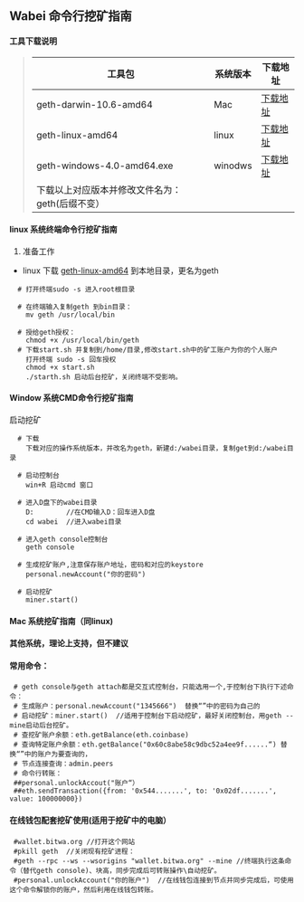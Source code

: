 

## Wabei 命令行挖矿指南

#### 工具下载说明

> |工具包|系统版本|下载地址|
> |-|-|-|
> |geth-darwin-10.6-amd64|Mac|[下载地址](https://github.com/wabei/miner/blob/master/geth-darwin-10.6-amd64)|
> |geth-linux-amd64|linux|[下载地址](https://github.com/wabei/miner/blob/master/geth-linux-amd64/wabei-geth.zip)|
> |geth-windows-4.0-amd64.exe|winodws|[下载地址](https://github.com/wabei/miner/raw/master/geth-windows-4.0-amd64.exe/wabei-gethexe)|
> |下载以上对应版本并修改文件名为：geth(后缀不变）|
#### linux 系统终端命令行挖矿指南

  1. 准备工作
	
  - linux 下载 [geth-linux-amd64](https://github.com/wabei/miner/geth-linux-amd64) 到本地目录，更名为geth
````
  # 打开终端sudo -s 进入root根目录
  
  # 在终端输入复制geth 到bin目录：
    mv geth /usr/local/bin  

  # 授给geth授权：
    chmod +x /usr/local/bin/geth
  # 下载start.sh 并复制到/home/目录,修改start.sh中的矿工账户为你的个人账户
    打开终端 sudo -s 回车授权
    chmod +x start.sh
    ./starth.sh 启动后台挖矿，关闭终端不受影响。    
````
#### Window 系统CMD命令行挖矿指南
 
 启动挖矿
 
````
  # 下载
    下载对应的操作系统版本，并改名为geth，新建d:/wabei目录，复制get到d:/wabei目录

  # 启动控制台
    win+R 启动cmd 窗口

  # 进入D盘下的wabei目录
    D:        //在CMD输入D：回车进入D盘
    cd wabei  //进入wabei目录

  # 进入geth console控制台
    geth console 

  # 生成挖矿账户,注意保存账户地址，密码和对应的keystore
    personal.newAccount("你的密码")

  # 启动挖矿
    miner.start()  
```` 
#### Mac 系统挖矿指南（同linux)
#### 其他系统，理论上支持，但不建议
#### 常用命令：
     # geth console与geth attach都是交互式控制台，只能选用一个,于控制台下执行下述命令：
     # 生成账户：personal.newAccount("1345666")  替换“”中的密码为自己的
     # 启动挖矿：miner.start()  //适用于控制台下启动挖矿，最好关闭控制台，用geth --mine启动后台挖矿。
     # 查挖矿账户余额：eth.getBalance(eth.coinbase)
     # 查询特定账户余额：eth.getBalance("0x60c8abe58c9dbc52a4ee9f......“) 替换“”中的账户为要查询的， 
     # 节点连接查询：admin.peers 
     # 命令行转账：
     ##personal.unlockAccout("账户“）
     ##eth.sendTransaction({from: '0x544.......', to: '0x02df.......', value: 100000000}) 
#### 在线钱包配套挖矿使用(适用于挖矿中的电脑）
     #wallet.bitwa.org //打开这个网站
     #pkill geth  //关闭现有挖矿进程：
     #geth --rpc --ws --wsorigins "wallet.bitwa.org" --mine //终端执行这条命令（替代geth console)、块高，同步完成后可转账操作\自动挖矿。
     #personal.unlockAccount("你的账户")  //在线钱包连接到节点并同步完成后，可使用这个命令解锁你的账户，然后利用在线钱包转账。

